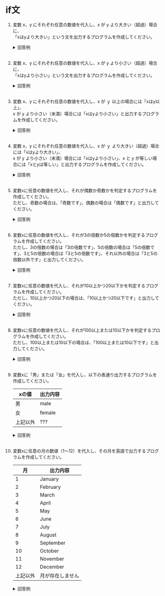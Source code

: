 # if文

1. 変数 x、y にそれぞれ任意の数値を代入し、x が y より大きい（超過）場合に、  
「xはyより大きい」という文を出力するプログラムを作成してください。

    <details><summary>回答例</summary><div>
            
    ```
    int x = 10;
    int y = 2;
        
    if (x > y) {
        Debug.Log("xはyより大きい");
    }
    ```
            
    </div></details>
        

    <br>

2. 変数 x、y にそれぞれ任意の数値を代入し、x が y より小さい（超過）場合に、  
「xはyより小さい」という文を出力するプログラムを作成してください。

    <details><summary>回答例</summary><div>
            
    ```
    int x = 2;
    int y = 10;
        
    if (x < y) {
        Debug.Log("xはyより小さい");
    }
    ```
            
    </div></details>

    <br>

	
3.  変数 x、y にそれぞれ任意の数値を代入し、x が ｙ 以上の場合には「xはy以上」、  
x が y より小さい（未満）場合には「xはyより小さい」と出力するプログラムを作成してください。

    <details><summary>回答例</summary><div>
            
    ```
    int x = 10;
    int y = 20;

    if (x >= y) {
        Debug.Log("xはy以上");
    } else {
        Debug.Log("xはyより小さい");
    }
    ```
            
    </div></details>
        

    <br>
	
4.  変数 x、y にそれぞれ任意の数値を代入し、x が ｙ より大きい（超過）場合には「xはyより大きい」、  
x が y より小さい（未満）場合には「xはyより小さい」、x と y が等しい場合には「xとyは等しい」と出力するプログラムを作成してください。

    <details><summary>回答例</summary><div>
            
    ```
    int x = 10;
    int y = 10;

    if (x > y) {
        Debug.Log("xはyより大きい");
    } else if (x == y) {
        Debug.Log("xとyは等しい");
    } else {
        Debug.Log("xはyより小さい");
    }
    ```
            
    </div></details>
        

    <br>
	
5. 変数xに任意の数値を代入し、それが偶数か奇数かを判定するプログラムを作成してください。   
ただし、奇数の場合は、「奇数です」、偶数の場合は「偶数です」と出力してください。

    <details><summary>回答例</summary><div>
            
    ```
    int x = 10;

    if (x % 2 == 0) {
        Debug.Log("偶数です");
    } else {
        Debug.Log("奇数です");
    }
    ```
            
    </div></details>
        

    <br>
	
6. 変数xに任意の数値を代入し、それが3の倍数か5の倍数かを判定するプログラムを作成してください。   
ただし、3の倍数の場合は「3の倍数です」、5の倍数の場合は「5の倍数です」、3と5の倍数の場合は「3と5の倍数です」、それ以外の場合は「3と5の倍数以外です」と出力してください。

    <details><summary>回答例</summary><div>
            
    ```
    int x = 30;
            
    if (x % 3 == 0 && x % 5 == 0) {
        Debug.Log("3と5の倍数です");
    } else if (x % 3 == 0) {
        Debug.Log("3の倍数です");
    } else if (x % 5 == 0) {
        Debug.Log("5の倍数です");
    } else {
        Debug.Log("3と5の倍数以外です");
    }
    ```
            
    </div></details>
        

    <br>
	
7. 変数xに任意の数値を代入し、それが10以上かつ20以下かを判定するプログラムを作成してください。   
ただし、10以上かつ20以下の場合は、「10以上かつ20以下です」と出力してください。

    <details><summary>回答例</summary><div>
            
    ```
    int x = 14;
        
    if (10 <= x && x <= 20) {
        Debug.Log("10以上かつ20以下です");
    }
    ```
            
    </div></details>
        

    <br>
	
8. 変数xに任意の数値を代入し、それが100以上または10以下かを判定するプログラムを作成してください。   
ただし、100以上または10以下の場合は、「100以上または10以下です」と出力してください。

    <details><summary>回答例</summary><div>
            
    ```
    int x = 111;
        
    if (100 <= x || x <= 10) {
        Debug.Log("100以上または10以下です");
    }
    ```
            
    </div></details>
        

    <br>
	
9. 変数xに「男」または「女」を代入し、以下の表通り出力するプログラムを作成してください。   

    | xの値    | 出力内容 |
    | -------- | -------- |
    | 男       | male     |
    | 女       | female   |
    | 上記以外 | ???      |

    <details><summary>回答例</summary><div>
            
    ```
    // if文を使った方法

    string x = "女";
        
    if (x == "男") {
        Debug.Log("male");
    } else if (x == "女") {
        Debug.Log("female");
    } else {
        Debug.Log("???");
    }

    // switch文を使った方法(動画内では解説していませんが、気になる方は調べてみると良いでしょう)

    string x = "女";

    switch (x) {
        case "男":
            Debug.Log("male");
            break;
        case "女":
            Debug.Log("female");
            break;
        default:
            Debug.Log("???");
            break;
    }
    ```
            
    </div></details>
        

    <br>
	
10. 変数xに任意の月の数値（1〜12）を代入し、その月を英語で出力するプログラムを作成してください。   

    | 月       | 出力内容         |
    | -------- | ---------------- |
    | 1        | January          |
    | 2        | February         |
    | 3        | March            |
    | 4        | April            |
    | 5        | May              |
    | 6        | June             |
    | 7        | July             |
    | 8        | August           |
    | 9        | September        |
    | 10       | October          |
    | 11       | November         |
    | 12       | December         |
    | 上記以外 | 月が存在しません |

    <details><summary>回答例</summary><div>
            
    ```
    // if文を使った方法

    int x = 4;

    if (x == 1) {
        Debug.Log("January");
    } else if (x == 2) {
        Debug.Log("February");
    } else if (x == 3) {
        Debug.Log("March");
    } else if (x == 4) {
        Debug.Log("April");
    } else if (x == 5) {
        Debug.Log("May");
    } else if (x == 6) {
        Debug.Log("June");
    } else if (x == 7) {
        Debug.Log("July");
    } else if (x == 8) {
        Debug.Log("August");
    } else if (x == 9) {
        Debug.Log("September");
    } else if (x == 10) {
        Debug.Log("October");
    } else if (x == 11) {
        Debug.Log("November");
    } else if (x == 12) {
        Debug.Log("December");
    } else {
        Debug.Log("月が存在しません");
    }

    // switch文を使った方法(動画内では解説していませんが、気になる方は調べてみると良いでしょう)

    int x = 4;

    switch (x) {
        case 1:
            Debug.Log("January");
            break;
        case 2:
            Debug.Log("February");
            break;
        case 3:
            Debug.Log("March");
            break;
        case 4:
            Debug.Log("April");
            break;
        case 5:
            Debug.Log("May");
            break;
        case 6:
            Debug.Log("June");
            break;
        case 7:
            Debug.Log("July");
            break;
        case 8:
            Debug.Log("August");
            break;
        case 9:
            Debug.Log("September");
            break;
        case 10:
            Debug.Log("October");
            break;
        case 11:
            Debug.Log("November");
            break;
        case 12:
            Debug.Log("December");
            break;
        default:
            Debug.Log("月が存在しません");
            break;
        }
    ```
            
    </div></details>
        

    <br>
